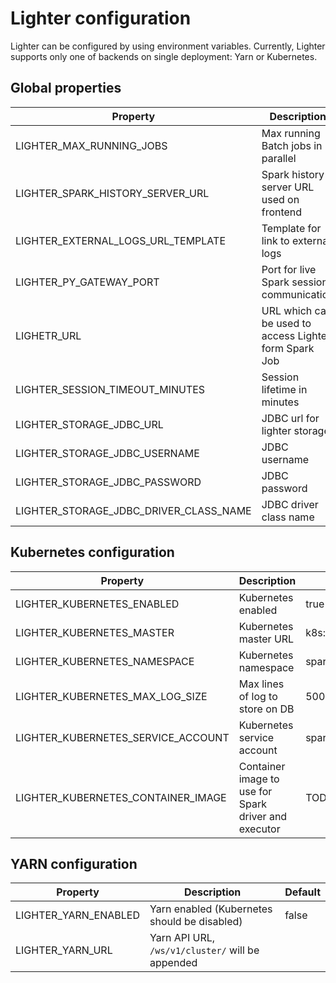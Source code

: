 # Lighter configuration

Lighter can be configured by using environment variables. Currently, Lighter supports only one of backends on single deployment: Yarn or Kubernetes.

## Global properties

| Property                               | Description                                            | Default                          |
| -------------------------------------- | ------------------------------------------------------ | -------------------------------- |
| LIGHTER_MAX_RUNNING_JOBS               | Max running Batch jobs in parallel                     | 5                                |
| LIGHTER_SPARK_HISTORY_SERVER_URL       | Spark history server URL used on frontend              | http://localhost/spark-history/  |
| LIGHTER_EXTERNAL_LOGS_URL_TEMPLATE     | Template for link to external logs                     |                                  |
| LIGHTER_PY_GATEWAY_PORT                | Port for live Spark session communication              | 25333                            |
| LIGHETR_URL                            | URL which can be used to access Lighter form Spark Job | http://lighter.spark:8080        |
| LIGHTER_SESSION_TIMEOUT_MINUTES        | Session lifetime in minutes                            | 90                               |
| LIGHTER_STORAGE_JDBC_URL               | JDBC url for lighter storage                           | jdbc:h2:mem:lighter              |
| LIGHTER_STORAGE_JDBC_USERNAME          | JDBC username                                          | sa                               |
| LIGHTER_STORAGE_JDBC_PASSWORD          | JDBC password                                          |                                  |
| LIGHTER_STORAGE_JDBC_DRIVER_CLASS_NAME | JDBC driver class name                                 | org.h2.Driver                    |


## Kubernetes configuration

| Property                           | Description                                          | Default                                        |
| ---------------------------------- | ---------------------------------------------------- | ---------------------------------------------- |
| LIGHTER_KUBERNETES_ENABLED         | Kubernetes enabled                                   | true                                           |
| LIGHTER_KUBERNETES_MASTER          | Kubernetes master URL                                | k8s://kubernetes.default.svc.cluster.local:443 |
| LIGHTER_KUBERNETES_NAMESPACE       | Kubernetes namespace                                 | spark                                          |
| LIGHTER_KUBERNETES_MAX_LOG_SIZE    | Max lines of log to store on DB                      | 500                                            |
| LIGHTER_KUBERNETES_SERVICE_ACCOUNT | Kubernetes service account                           | spark                                          |
| LIGHTER_KUBERNETES_CONTAINER_IMAGE | Container image to use for Spark driver and executor | TODO                                           |


## YARN configuration

| Property                           | Description                                          | Default                                        |
| ---------------------------------- | ---------------------------------------------------- | ---------------------------------------------- |
| LIGHTER_YARN_ENABLED               | Yarn enabled (Kubernetes should be disabled)         | false                                          |
| LIGHTER_YARN_URL                   | Yarn API URL, `/ws/v1/cluster/` will be appended     |                                                |
